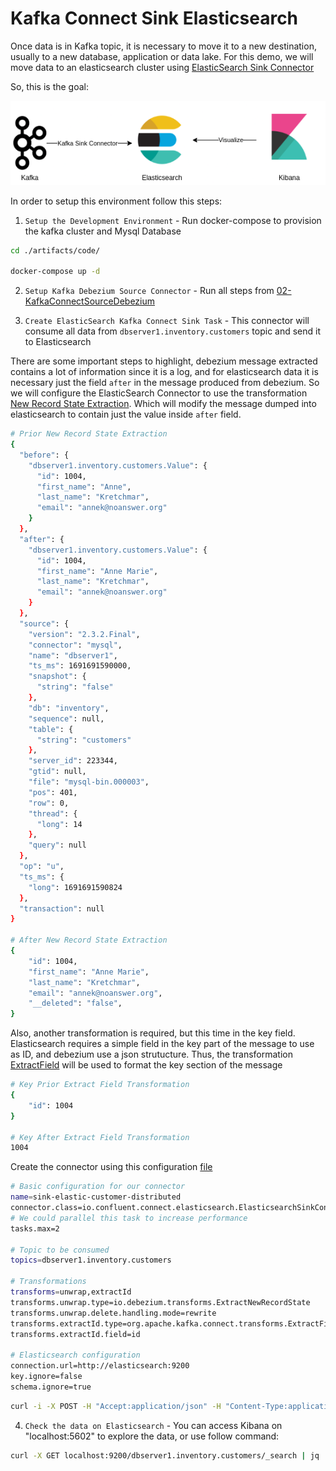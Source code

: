 # Kafka Connect Sink Elasticsearch

Once data is in Kafka topic, it is necessary to move it to a new destination, usually to a new database, application or data lake. For this demo, we will move data to an elasticsearch cluster using [ElasticSearch Sink Connector](https://www.confluent.io/hub/confluentinc/kafka-connect-elasticsearch)


So, this is the goal:

![Debezium Source Connector](./artifacts/pictures/03-ElasticSinkConnector.png)


In order to setup this environment follow this steps:

1. `Setup the Development Environment` - Run docker-compose to provision the kafka cluster and Mysql Database
```bash
cd ./artifacts/code/

docker-compose up -d
```

2. `Setup Kafka Debezium Source Connector` - Run all steps from [02-KafkaConnectSourceDebezium](./02-KafkaConnectSourceDebezium.md) 

3. `Create ElasticSearch Kafka Connect Sink Task` - This connector will consume all data from `dbserver1.inventory.customers` topic and send it to Elasticsearch

There are some important steps to highlight, debezium message extracted contains a lot of information since it is a log, and for elasticsearch data it is necessary just the field `after` in the message produced from debezium. So we will configure the ElasticSearch Connector to use the transformation [New Record State Extraction](https://debezium.io/documentation/reference/2.3/transformations/event-flattening.html). Which will modify the message dumped into elasticsearch to contain just the value inside `after` field. 

```bash
# Prior New Record State Extraction
{
  "before": {
    "dbserver1.inventory.customers.Value": {
      "id": 1004,
      "first_name": "Anne",
      "last_name": "Kretchmar",
      "email": "annek@noanswer.org"
    }
  },
  "after": {
    "dbserver1.inventory.customers.Value": {
      "id": 1004,
      "first_name": "Anne Marie",
      "last_name": "Kretchmar",
      "email": "annek@noanswer.org"
    }
  },
  "source": {
    "version": "2.3.2.Final",
    "connector": "mysql",
    "name": "dbserver1",
    "ts_ms": 1691691590000,
    "snapshot": {
      "string": "false"
    },
    "db": "inventory",
    "sequence": null,
    "table": {
      "string": "customers"
    },
    "server_id": 223344,
    "gtid": null,
    "file": "mysql-bin.000003",
    "pos": 401,
    "row": 0,
    "thread": {
      "long": 14
    },
    "query": null
  },
  "op": "u",
  "ts_ms": {
    "long": 1691691590824
  },
  "transaction": null
}

# After New Record State Extraction
{
    "id": 1004,
    "first_name": "Anne Marie",
    "last_name": "Kretchmar",
    "email": "annek@noanswer.org",
    "__deleted": "false",
}
```

Also, another transformation is required, but this time in the key field. Elasticsearch requires a simple field in the key part of the message to use as ID, and debezium use a json strutucture. Thus, the transformation [ExtractField](https://docs.confluent.io/platform/current/connect/transforms/extractfield.html#extractfield) will be used to format the key section of the message

```bash
# Key Prior Extract Field Transformation
{
    "id": 1004
}

# Key After Extract Field Transformation
1004
```

Create the connector using this configuration [file](./artifacts/code/sink/demo-elasticsearch/sink-elastic-distributed.properties)
```bash
# Basic configuration for our connector
name=sink-elastic-customer-distributed
connector.class=io.confluent.connect.elasticsearch.ElasticsearchSinkConnector
# We could parallel this task to increase performance
tasks.max=2

# Topic to be consumed
topics=dbserver1.inventory.customers

# Transformations
transforms=unwrap,extractId
transforms.unwrap.type=io.debezium.transforms.ExtractNewRecordState
transforms.unwrap.delete.handling.mode=rewrite
transforms.extractId.type=org.apache.kafka.connect.transforms.ExtractField$Key
transforms.extractId.field=id

# Elasticsearch configuration
connection.url=http://elasticsearch:9200
key.ignore=false
schema.ignore=true
```

```bash
curl -i -X POST -H "Accept:application/json" -H "Content-Type:application/json" localhost:8083/connectors/ -d '{ "name": "elasticsearch-connector", "config": { "connector.class": "io.confluent.connect.elasticsearch.ElasticsearchSinkConnector", "transforms.unwrap.delete.handling.mode": "rewrite", "tasks.max": "2", "topics": "dbserver1.inventory.customers", "transforms.extractId.type": "org.apache.kafka.connect.transforms.ExtractField$Key", "transforms": "unwrap,extractId", "transforms.unwrap.type": "io.debezium.transforms.ExtractNewRecordState", "transforms.extractId.field": "id", "connection.url": "http://elasticsearch:9200", "key.ignore": "false", "schema.ignore": "true" }}'
```

4. `Check the data on Elasticsearch` - You can access Kibana on "localhost:5602" to explore the data, or use follow command:

```bash
curl -X GET localhost:9200/dbserver1.inventory.customers/_search | jq
```